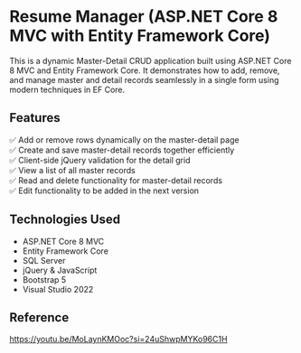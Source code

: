 ﻿# Resume Manager (ASP.NET Core 8 MVC with Entity Framework Core)
This is a dynamic Master-Detail CRUD application built using ASP.NET Core 8 MVC and Entity Framework Core. It demonstrates how to add, remove, and manage master and detail records seamlessly in a single form using modern techniques in EF Core.

## Features
✅ Add or remove rows dynamically on the master-detail page  
✅ Create and save master-detail records together efficiently  
✅ Client-side jQuery validation for the detail grid  
✅ View a list of all master records  
✅ Read and delete functionality for master-detail records  
✅ Edit functionality to be added in the next version  

## Technologies Used
- ASP.NET Core 8 MVC
- Entity Framework Core
- SQL Server
- jQuery & JavaScript
- Bootstrap 5
- Visual Studio 2022

## Reference
https://youtu.be/MoLaynKMOoc?si=24uShwpMYKo96C1H
